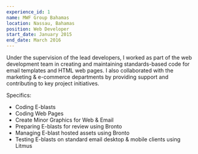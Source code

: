 ```yaml
---
experience_id: 1
name: MWF Group Bahamas
location: Nassau, Bahamas
position: Web Developer
start_date: January 2015
end_date: March 2016
---
```


Under the supervision of the lead developers, I worked as part of the web development team in creating and maintaining standards-based code for email templates and HTML web pages. I also collaborated with the marketing & e-commerce departments by providing support and contributing to key project initiatives.

Specifics:

- Coding E-blasts
- Coding Web Pages
- Create Minor Graphics for Web & Email
- Preparing E-blasts for review using Bronto
- Managing E-blast hosted assets using Bronto
- Testing E-blasts on standard email desktop & mobile clients using Litmus
